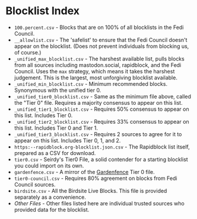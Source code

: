 # Blocklist Index

* `100.percent.csv` - Blocks that are on 100% of all blocklists in the Fedi Council.
* `__allowlist.csv` - The 'safelist' to ensure that the Fedi Council doesn't appear on the blocklist. (Does not prevent individuals from blocking us, of course.)
* `_unified_max_blocklist.csv` - The harshest available list, pulls blocks from all sources including mastodon.social, rapidblock, and the Fedi Council. Uses the `max` strategy, which means it takes the harshest judgement. This is the largest, most unforgiving blocklist available.
* `_unified_min_blocklist.csv` - Minimum recommended blocks. Synonymous with the unified tier 0.
* `_unified_tier0_blocklist.csv` - Same as the minimum file above, called the "Tier 0" file. Requires a majority consensus to appear on this list.
* `_unified_tier1_blocklist.csv` - Requires 50% consensus to appear on this list. Includes Tier 0.
* `_unified_tier2_blocklist.csv` - Requires 33% consensus to appear on this list. Includes Tier 0 and Tier 1.
* `_unified_tier3_blocklist.csv` - Requires 2 sources to agree for it to appear on this list. Includes Tier 0, 1, and 2.
* `https:--rapidblock.org-blocklist.json.csv` - The Rapidblock list itself, prepared as a CSV for download.
* `tier0.csv` - Seirdy's Tier0 File, a solid contender for a starting blocklist you could import on its own.
* `gardenfence.csv` - A mirror of the [Gardenfence](https://gardenfence.github.io/) Tier 0 file.
* `tier0-council.csv` - Requires 80% agreement on blocks from Fedi Council sources.
* `birdsite.csv` - All the Birdsite Live Blocks. This file is provided separately as a convenience.
* *Other Files* - Other files listed here are individual trusted sources who provided data for the blocklist.